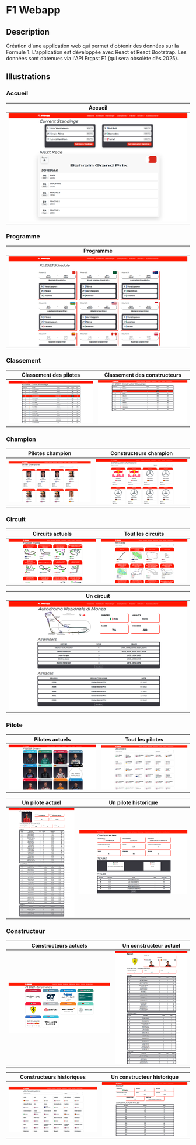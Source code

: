 # F1 Webapp

## Description
Création d'une application web qui permet d'obtenir des données sur la Formule 1. L'application est développée avec React et React Bootstrap. Les données sont obtenues via l'API Ergast F1 (qui sera obsolète dès 2025).

## Illustrations
### Accueil
| Accueil |
| - |
| ![Page d'accueil](https://github.com/David-SDA/f1_webapp/blob/master/images/page_accueil.png) |

### Programme
| Programme |
| - |
| ![Page du programme](https://github.com/David-SDA/f1_webapp/blob/master/images/page_programme.png) |

### Classement
| Classement des pilotes | Classement des constructeurs |
| - | - |
| ![Page du classement des pilotes](https://github.com/David-SDA/f1_webapp/blob/master/images/classement/page_classement_pilotes.png) | ![Page du classement des pilotes](https://github.com/David-SDA/f1_webapp/blob/master/images/classement/page_classement_constructeurs.png) |

### Champion
| Pilotes champion | Constructeurs champion |
| - | - |
| ![Page des pilotes champion](https://github.com/David-SDA/f1_webapp/blob/master/images/champion/page_pilotes_champion.png) | ![Page des constructeurs champion](https://github.com/David-SDA/f1_webapp/blob/master/images/champion/page_constructeurs_champion.png) |

### Circuit
| Circuits actuels | Tout les circuits |
| - | - |
| ![Page des circuits actuels](https://github.com/David-SDA/f1_webapp/blob/master/images/circuit/page_circuits_actuels.png) | ![Page de tout les circuits](https://github.com/David-SDA/f1_webapp/blob/master/images/circuit/page_tout_circuits.png) |

| Un circuit |
| - |
| ![Page d'un circuit](https://github.com/David-SDA/f1_webapp/blob/master/images/circuit/page_un_circuit.png) |

### Pilote
| Pilotes actuels | Tout les pilotes |
| - | - |
| ![Page des pilotes actuels](https://github.com/David-SDA/f1_webapp/blob/master/images/pilotes/page_pilotes_actuel.png) | ![Page de tout les pilotes](https://github.com/David-SDA/f1_webapp/blob/master/images/pilotes/page_tout_pilotes.png) |

| Un pilote actuel | Un pilote historique |
| - | - |
| ![Page d'un pilote](https://github.com/David-SDA/f1_webapp/blob/master/images/pilotes/page_un_pilote_actuel.png) | ![Page d'un pilote historique](https://github.com/David-SDA/f1_webapp/blob/master/images/pilotes/page_un_pilote_historique.png) |

### Constructeur
| Constructeurs actuels | Un constructeur actuel |
| - | - |
| ![Page des constructeurs actuels](https://github.com/David-SDA/f1_webapp/blob/master/images/constructeur/page_constructeurs_actuels.png) | ![Page d'un constucteur actuel](https://github.com/David-SDA/f1_webapp/blob/master/images/constructeur/page_un_constructeur_actuel.png) |

| Constructeurs historiques | Un constructeur historique |
| - | - |
| ![Page des constructeurs historiques](https://github.com/David-SDA/f1_webapp/blob/master/images/constructeur/page_tout_constructeurs.png) | ![Page un constructeur](https://github.com/David-SDA/f1_webapp/blob/master/images/constructeur/page_un_constructeur_historique.png) |
